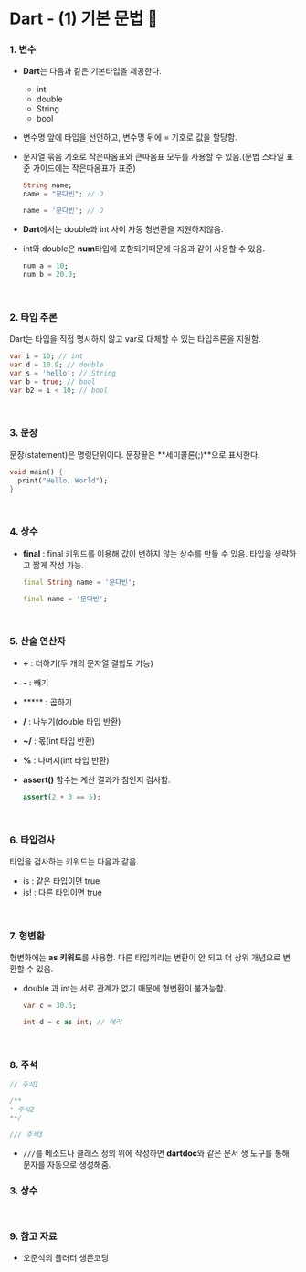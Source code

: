# Dart - (1) 기본 문법 :dart:

### 1. 변수

- **Dart**는 다음과 같은 기본타입을 제공한다.
  - int
  - double
  - String
  - bool

- 변수명 앞에 타입을 선언하고, 변수명 뒤에 = 기호로 값을 할당함.

- 문자열 묶음 기호로 작은따옴표와 큰따옴표 모두를 사용할 수 있음.(문법 스타일 표준 가이드에는 작은따옴표가 표준)

  ```Dart
  String name;
  name = "문다빈"; // O
  
  name = '문다빈'; // O
  ```

- **Dart**에서는 double과 int 사이 자동 형변환을 지원하지않음.

- int와 double은 **num**타입에 포함되기때문에 다음과 같이 사용할 수 있음.

  ```dart
  num a = 10;
  num b = 20.0;
  ```

<br>

### 2. 타입 추론

Dart는 타입을 직접 명시하지 않고 var로 대체할 수 있는 타입추론을 지원함.

```dart
var i = 10; // int
var d = 10.9; // double
var s = 'hello'; // String
var b = true; // bool
var b2 = i < 10; // bool
```

<br>

### 3. 문장

문장(statement)은 명령단위이다. 문장끝은 **세미콜론(;)**으로 표시한다.

```dart
void main() {
  print("Hello, World");
}
```

<br>

### 4. 상수

- **final** : final 키워드를 이용해 값이 변하지 않는 상수를 만들 수 있음. 타입을 생략하고 짧게 작성 가능.

  ```dart
  final String name = '문다빈';
  
  final name = '문다빈';
  ```

<br>

### 5. 산술 연산자

- **+** : 더하기(두 개의 문자열 결합도 가능)
- **-** : 빼기
- ***** : 곱하기
- **/** : 나누기(double 타입 반환)
- **~/** : 몫(int 타입 반환)
- **%** : 나머지(int 타입 반환)

- **assert()** 함수는 계산 결과가 참인지 검사함.

  ```dart
  assert(2 + 3 == 5);
  ```

<br>

### 6. 타입검사

타입을 검사하는 키워드는 다음과 같음.

- is : 같은 타입이면 true
- is! : 다른 타입이면 true

<br>

### 7. 형변환

형변화에는 **as 키워드**를 사용함. 다른 타입끼리는 변환이 안 되고 더 상위 개념으로 변환할 수 있음.

- double 과 int는 서로 관계가 없기 때문에 형변환이 불가능함.

  ```dart
  var c = 30.6;
  
  int d = c as int; // 에러
  ```

<br>

### 8. 주석

```dart
// 주석1

/**
* 주석2
**/

/// 주석3
```

- `///`를 메소드나 클래스 정의 위에 작성하면 **dartdoc**와 같은 문서 생 도구를 통해 문자를 자동으로 생성해줌.

### 3. 상수

<br>

### 9. 참고 자료

- 오준석의 플러터 생존코딩